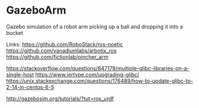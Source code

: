 # GazeboArm
Gazebo simulation of a robot arm picking up a ball and dropping it into a bucket

Links:
https://github.com/RoboStack/ros-noetic
https://github.com/vanadiumlabs/arbotix_ros
https://github.com/fictionlab/pincher_arm

https://stackoverflow.com/questions/847179/multiple-glibc-libraries-on-a-single-host
https://www.jertype.com/upgrading-glibc/
https://unix.stackexchange.com/questions/176489/how-to-update-glibc-to-2-14-in-centos-6-5

http://gazebosim.org/tutorials/?tut=ros_urdf
